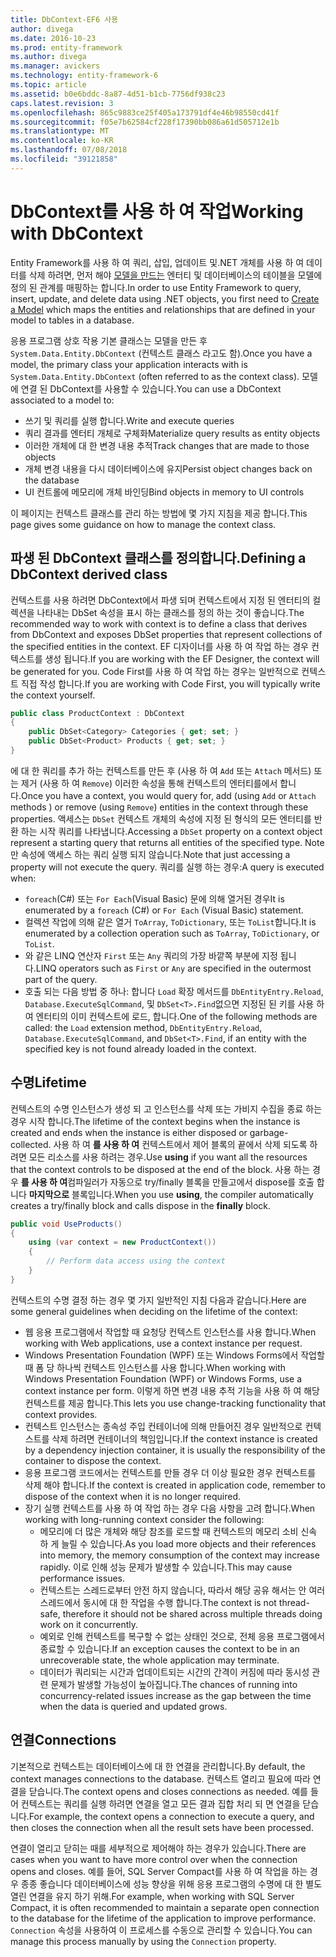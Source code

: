 ```yaml
---
title: DbContext-EF6 사용
author: divega
ms.date: 2016-10-23
ms.prod: entity-framework
ms.author: divega
ms.manager: avickers
ms.technology: entity-framework-6
ms.topic: article
ms.assetid: b0e6bddc-8a87-4d51-b1cb-7756df938c23
caps.latest.revision: 3
ms.openlocfilehash: 865c9883ce25f405a173791df4e46b98550cd41f
ms.sourcegitcommit: f05e7b62584cf228f17390bb086a61d505712e1b
ms.translationtype: MT
ms.contentlocale: ko-KR
ms.lasthandoff: 07/08/2018
ms.locfileid: "39121858"
---
```

# <a name="working-with-dbcontext"></a><span data-ttu-id="e79d7-102">DbContext를 사용 하 여 작업</span><span class="sxs-lookup"><span data-stu-id="e79d7-102">Working with DbContext</span></span>

<span data-ttu-id="e79d7-103">Entity Framework를 사용 하 여 쿼리, 삽입, 업데이트 및.NET 개체를 사용 하 여 데이터를 삭제 하려면, 먼저 해야 [모델을 만드는](~/ef6/modeling/index.md) 엔터티 및 데이터베이스의 테이블을 모델에 정의 된 관계를 매핑하는 합니다.</span><span class="sxs-lookup"><span data-stu-id="e79d7-103">In order to use Entity Framework to query, insert, update, and delete data using .NET objects, you first need to [Create a Model](~/ef6/modeling/index.md) which maps the entities and relationships that are defined in your model to tables in a database.</span></span>

<span data-ttu-id="e79d7-104">응용 프로그램 상호 작용 기본 클래스는 모델을 만든 후 `System.Data.Entity.DbContext` (컨텍스트 클래스 라고도 함).</span><span class="sxs-lookup"><span data-stu-id="e79d7-104">Once you have a model, the primary class your application interacts with is `System.Data.Entity.DbContext` (often referred to as the context class).</span></span> <span data-ttu-id="e79d7-105">모델에 연결 된 DbContext를 사용할 수 있습니다.</span><span class="sxs-lookup"><span data-stu-id="e79d7-105">You can use a DbContext associated to a model to:</span></span>
- <span data-ttu-id="e79d7-106">쓰기 및 쿼리를 실행 합니다.</span><span class="sxs-lookup"><span data-stu-id="e79d7-106">Write and execute queries</span></span>   
- <span data-ttu-id="e79d7-107">쿼리 결과를 엔터티 개체로 구체화</span><span class="sxs-lookup"><span data-stu-id="e79d7-107">Materialize query results as entity objects</span></span>
- <span data-ttu-id="e79d7-108">이러한 개체에 대 한 변경 내용 추적</span><span class="sxs-lookup"><span data-stu-id="e79d7-108">Track changes that are made to those objects</span></span>
- <span data-ttu-id="e79d7-109">개체 변경 내용을 다시 데이터베이스에 유지</span><span class="sxs-lookup"><span data-stu-id="e79d7-109">Persist object changes back on the database</span></span>
- <span data-ttu-id="e79d7-110">UI 컨트롤에 메모리에 개체 바인딩</span><span class="sxs-lookup"><span data-stu-id="e79d7-110">Bind objects in memory to UI controls</span></span>

<span data-ttu-id="e79d7-111">이 페이지는 컨텍스트 클래스를 관리 하는 방법에 몇 가지 지침을 제공 합니다.</span><span class="sxs-lookup"><span data-stu-id="e79d7-111">This page gives some guidance on how to manage the context class.</span></span>  

## <a name="defining-a-dbcontext-derived-class"></a><span data-ttu-id="e79d7-112">파생 된 DbContext 클래스를 정의합니다.</span><span class="sxs-lookup"><span data-stu-id="e79d7-112">Defining a DbContext derived class</span></span>  

<span data-ttu-id="e79d7-113">컨텍스트를 사용 하려면 DbContext에서 파생 되며 컨텍스트에서 지정 된 엔터티의 컬렉션을 나타내는 DbSet 속성을 표시 하는 클래스를 정의 하는 것이 좋습니다.</span><span class="sxs-lookup"><span data-stu-id="e79d7-113">The recommended way to work with context is to define a class that derives from DbContext and exposes DbSet properties that represent collections of the specified entities in the context.</span></span> <span data-ttu-id="e79d7-114">EF 디자이너를 사용 하 여 작업 하는 경우 컨텍스트를 생성 됩니다.</span><span class="sxs-lookup"><span data-stu-id="e79d7-114">If you are working with the EF Designer, the context will be generated for you.</span></span> <span data-ttu-id="e79d7-115">Code First를 사용 하 여 작업 하는 경우는 일반적으로 컨텍스트 직접 작성 합니다.</span><span class="sxs-lookup"><span data-stu-id="e79d7-115">If you are working with Code First, you will typically write the context yourself.</span></span>  

``` csharp
public class ProductContext : DbContext
{
    public DbSet<Category> Categories { get; set; }
    public DbSet<Product> Products { get; set; }
}
```  

<span data-ttu-id="e79d7-116">에 대 한 쿼리를 추가 하는 컨텍스트를 만든 후 (사용 하 여 `Add` 또는 `Attach` 메서드) 또는 제거 (사용 하 여 `Remove`) 이러한 속성을 통해 컨텍스트의 엔터티를에서 합니다.</span><span class="sxs-lookup"><span data-stu-id="e79d7-116">Once you have a context, you would query for, add (using `Add` or `Attach` methods ) or remove (using `Remove`) entities in the context through these properties.</span></span> <span data-ttu-id="e79d7-117">액세스는 `DbSet` 컨텍스트 개체의 속성에 지정 된 형식의 모든 엔터티를 반환 하는 시작 쿼리를 나타냅니다.</span><span class="sxs-lookup"><span data-stu-id="e79d7-117">Accessing a `DbSet` property on a context object represent a starting query that returns all entities of the specified type.</span></span> <span data-ttu-id="e79d7-118">Note만 속성에 액세스 하는 쿼리 실행 되지 않습니다.</span><span class="sxs-lookup"><span data-stu-id="e79d7-118">Note that just accessing a property will not execute the query.</span></span> <span data-ttu-id="e79d7-119">쿼리를 실행 하는 경우:</span><span class="sxs-lookup"><span data-stu-id="e79d7-119">A query is executed when:</span></span>  

- <span data-ttu-id="e79d7-120">`foreach`(C#) 또는 `For Each`(Visual Basic) 문에 의해 열거된 경우</span><span class="sxs-lookup"><span data-stu-id="e79d7-120">It is enumerated by a `foreach` (C#) or `For Each` (Visual Basic) statement.</span></span>  
- <span data-ttu-id="e79d7-121">컬렉션 작업에 의해 같은 열거 `ToArray`, `ToDictionary`, 또는 `ToList`합니다.</span><span class="sxs-lookup"><span data-stu-id="e79d7-121">It is enumerated by a collection operation such as `ToArray`, `ToDictionary`, or `ToList`.</span></span>  
- <span data-ttu-id="e79d7-122">와 같은 LINQ 연산자 `First` 또는 `Any` 쿼리의 가장 바깥쪽 부분에 지정 됩니다.</span><span class="sxs-lookup"><span data-stu-id="e79d7-122">LINQ operators such as `First` or `Any` are specified in the outermost part of the query.</span></span>  
- <span data-ttu-id="e79d7-123">호출 되는 다음 방법 중 하나: 합니다 `Load` 확장 메서드를 `DbEntityEntry.Reload`, `Database.ExecuteSqlCommand`, 및 `DbSet<T>.Find`없으면 지정된 된 키를 사용 하 여 엔터티의 이미 컨텍스트에 로드, 합니다.</span><span class="sxs-lookup"><span data-stu-id="e79d7-123">One of the following methods are called: the `Load` extension method, `DbEntityEntry.Reload`,  `Database.ExecuteSqlCommand`, and `DbSet<T>.Find`, if an entity with the specified key is not found already loaded in the context.</span></span>  

## <a name="lifetime"></a><span data-ttu-id="e79d7-124">수명</span><span class="sxs-lookup"><span data-stu-id="e79d7-124">Lifetime</span></span>  

<span data-ttu-id="e79d7-125">컨텍스트의 수명 인스턴스가 생성 되 고 인스턴스를 삭제 또는 가비지 수집을 종료 하는 경우 시작 합니다.</span><span class="sxs-lookup"><span data-stu-id="e79d7-125">The lifetime of the context begins when the instance is created and ends when the instance is either disposed or garbage-collected.</span></span> <span data-ttu-id="e79d7-126">사용 하 여 **를 사용 하 여** 컨텍스트에서 제어 블록의 끝에서 삭제 되도록 하려면 모든 리소스를 사용 하려는 경우.</span><span class="sxs-lookup"><span data-stu-id="e79d7-126">Use **using** if you want all the resources that the context controls to be disposed at the end of the block.</span></span> <span data-ttu-id="e79d7-127">사용 하는 경우 **를 사용 하 여**컴파일러가 자동으로 try/finally 블록을 만들고에서 dispose를 호출 합니다 **마지막으로** 블록입니다.</span><span class="sxs-lookup"><span data-stu-id="e79d7-127">When you use **using**, the compiler automatically creates a try/finally block and calls dispose in the **finally** block.</span></span>  

``` csharp
public void UseProducts()
{
    using (var context = new ProductContext())
    {     
        // Perform data access using the context
    }
}
```  

<span data-ttu-id="e79d7-128">컨텍스트의 수명 결정 하는 경우 몇 가지 일반적인 지침 다음과 같습니다.</span><span class="sxs-lookup"><span data-stu-id="e79d7-128">Here are some general guidelines when deciding on the lifetime of the context:</span></span>  

- <span data-ttu-id="e79d7-129">웹 응용 프로그램에서 작업할 때 요청당 컨텍스트 인스턴스를 사용 합니다.</span><span class="sxs-lookup"><span data-stu-id="e79d7-129">When working with Web applications, use a context instance per request.</span></span>  
- <span data-ttu-id="e79d7-130">Windows Presentation Foundation (WPF) 또는 Windows Forms에서 작업할 때 폼 당 하나씩 컨텍스트 인스턴스를 사용 합니다.</span><span class="sxs-lookup"><span data-stu-id="e79d7-130">When working with Windows Presentation Foundation (WPF) or Windows Forms, use a context instance per form.</span></span> <span data-ttu-id="e79d7-131">이렇게 하면 변경 내용 추적 기능을 사용 하 여 해당 컨텍스트를 제공 합니다.</span><span class="sxs-lookup"><span data-stu-id="e79d7-131">This lets you use change-tracking functionality that context provides.</span></span>  
- <span data-ttu-id="e79d7-132">컨텍스트 인스턴스는 종속성 주입 컨테이너에 의해 만들어진 경우 일반적으로 컨텍스트를 삭제 하려면 컨테이너의 책임입니다.</span><span class="sxs-lookup"><span data-stu-id="e79d7-132">If the context instance is created by a dependency injection container, it is usually the responsibility of the container to dispose the context.</span></span>
- <span data-ttu-id="e79d7-133">응용 프로그램 코드에서는 컨텍스트를 만들 경우 더 이상 필요한 경우 컨텍스트를 삭제 해야 합니다.</span><span class="sxs-lookup"><span data-stu-id="e79d7-133">If the context is created in application code, remember to dispose of the context when it is no longer required.</span></span>  
- <span data-ttu-id="e79d7-134">장기 실행 컨텍스트를 사용 하 여 작업 하는 경우 다음 사항을 고려 합니다.</span><span class="sxs-lookup"><span data-stu-id="e79d7-134">When working with long-running context consider the following:</span></span>  
    - <span data-ttu-id="e79d7-135">메모리에 더 많은 개체와 해당 참조를 로드할 때 컨텍스트의 메모리 소비 신속 하 게 늘릴 수 있습니다.</span><span class="sxs-lookup"><span data-stu-id="e79d7-135">As you load more objects and their references into memory, the memory consumption of the context may increase rapidly.</span></span> <span data-ttu-id="e79d7-136">이로 인해 성능 문제가 발생할 수 있습니다.</span><span class="sxs-lookup"><span data-stu-id="e79d7-136">This may cause performance issues.</span></span>  
    - <span data-ttu-id="e79d7-137">컨텍스트는 스레드로부터 안전 하지 않습니다, 따라서 해당 공유 해서는 안 여러 스레드에서 동시에 대 한 작업을 수행 합니다.</span><span class="sxs-lookup"><span data-stu-id="e79d7-137">The context is not thread-safe, therefore it should not be shared across multiple threads doing work on it concurrently.</span></span>
    - <span data-ttu-id="e79d7-138">예외로 인해 컨텍스트를 복구할 수 없는 상태인 것으로, 전체 응용 프로그램에서 종료할 수 있습니다.</span><span class="sxs-lookup"><span data-stu-id="e79d7-138">If an exception causes the context to be in an unrecoverable state, the whole application may terminate.</span></span>  
    - <span data-ttu-id="e79d7-139">데이터가 쿼리되는 시간과 업데이트되는 시간의 간격이 커짐에 따라 동시성 관련 문제가 발생할 가능성이 높아집니다.</span><span class="sxs-lookup"><span data-stu-id="e79d7-139">The chances of running into concurrency-related issues increase as the gap between the time when the data is queried and updated grows.</span></span>  

## <a name="connections"></a><span data-ttu-id="e79d7-140">연결</span><span class="sxs-lookup"><span data-stu-id="e79d7-140">Connections</span></span>  

<span data-ttu-id="e79d7-141">기본적으로 컨텍스트는 데이터베이스에 대 한 연결을 관리합니다.</span><span class="sxs-lookup"><span data-stu-id="e79d7-141">By default, the context manages connections to the database.</span></span> <span data-ttu-id="e79d7-142">컨텍스트 열리고 필요에 따라 연결을 닫습니다.</span><span class="sxs-lookup"><span data-stu-id="e79d7-142">The context opens and closes connections as needed.</span></span> <span data-ttu-id="e79d7-143">예를 들어 컨텍스트는 쿼리를 실행 하려면 연결을 열고 모든 결과 집합 처리 되 면 연결을 닫습니다.</span><span class="sxs-lookup"><span data-stu-id="e79d7-143">For example, the context opens a connection to execute a query, and then closes the connection when all the result sets have been processed.</span></span>  

<span data-ttu-id="e79d7-144">연결이 열리고 닫히는 때를 세부적으로 제어해야 하는 경우가 있습니다.</span><span class="sxs-lookup"><span data-stu-id="e79d7-144">There are cases when you want to have more control over when the connection opens and closes.</span></span> <span data-ttu-id="e79d7-145">예를 들어, SQL Server Compact를 사용 하 여 작업을 하는 경우 종종 좋습니다 데이터베이스에 성능 향상을 위해 응용 프로그램의 수명에 대 한 별도 열린 연결을 유지 하기 위해.</span><span class="sxs-lookup"><span data-stu-id="e79d7-145">For example, when working with SQL Server Compact, it is often recommended to maintain a separate open connection to the database for the lifetime of the application to improve performance.</span></span> <span data-ttu-id="e79d7-146">`Connection` 속성을 사용하여 이 프로세스를 수동으로 관리할 수 있습니다.</span><span class="sxs-lookup"><span data-stu-id="e79d7-146">You can manage this process manually by using the `Connection` property.</span></span>  
